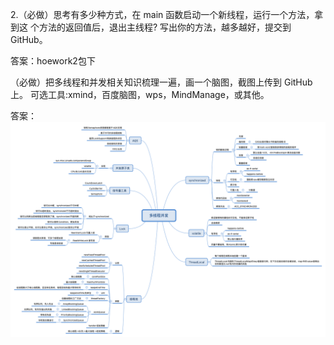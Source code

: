 2.（必做）思考有多少种方式，在 main 函数启动一个新线程，运行一个方法，拿到这
个方法的返回值后，退出主线程? 写出你的方法，越多越好，提交到 GitHub。

答案：hoework2包下

（必做）把多线程和并发相关知识梳理一遍，画一个脑图，截图上传到 GitHub 上。 可选工具:xmind，百度脑图，wps，MindManage，或其他。

答案：![多线程并发](https://github.com/harryV361/week04/blob/master/%E5%A4%9A%E7%BA%BF%E7%A8%8B%E5%B9%B6%E5%8F%91.png)
